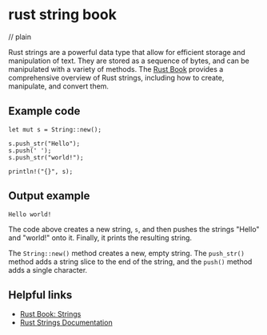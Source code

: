 # rust string book
// plain

Rust strings are a powerful data type that allow for efficient storage and manipulation of text. They are stored as a sequence of bytes, and can be manipulated with a variety of methods. The [Rust Book](https://doc.rust-lang.org/book/ch08-02-strings.html) provides a comprehensive overview of Rust strings, including how to create, manipulate, and convert them.

## Example code

```
let mut s = String::new();

s.push_str("Hello");
s.push(' ');
s.push_str("world!");

println!("{}", s);
```

## Output example

```
Hello world!
```

The code above creates a new string, `s`, and then pushes the strings "Hello" and "world!" onto it. Finally, it prints the resulting string.

The `String::new()` method creates a new, empty string. The `push_str()` method adds a string slice to the end of the string, and the `push()` method adds a single character.

## Helpful links

- [Rust Book: Strings](https://doc.rust-lang.org/book/ch08-02-strings.html)
- [Rust Strings Documentation](https://doc.rust-lang.org/std/string/index.html)